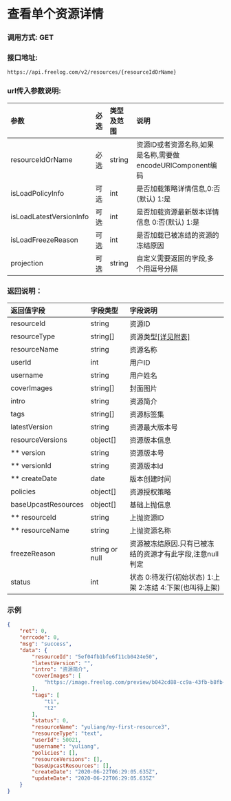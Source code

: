 # 查看单个资源详情

### 调用方式: GET



### 接口地址:

```
https://api.freelog.com/v2/resources/{resourceIdOrName}
```



### url传入参数说明:

| 参数 | 必选 | 类型及范围 | 说明 |
| :--- | :--- | :--- | :--- |
| resourceIdOrName | 必选 | string | 资源ID或者资源名称,如果是名称,需要做encodeURIComponent编码 |
| isLoadPolicyInfo | 可选 | int | 是否加载策略详情信息,0:否(默认) 1:是 |
| isLoadLatestVersionInfo | 可选 | int | 是否加载资源最新版本详情信息 0:否(默认) 1:是 |
| isLoadFreezeReason | 可选 | int | 是否加载已被冻结的资源的冻结原因 |
| projection | 可选| string | 自定义需要返回的字段,多个用逗号分隔 |



### 返回说明：

| 返回值字段 | 字段类型 | 字段说明 |
| :--- | :--- | :--- |
| resourceId | string | 资源ID|
| resourceType | string[] | 资源类型[[详见附表]][资源类型] |
| resourceName | string | 资源名称 |
| userId | int | 用户ID |
| username | string | 用户姓名 |
| coverImages | string[] | 封面图片 |
| intro | string | 资源简介 |
| tags | string[] | 资源标签集 |
| latestVersion | string | 资源最大版本号 |
| resourceVersions | object[] | 资源版本信息 |
| ** version | string | 资源版本号 |
| ** versionId | string | 资源版本Id |
| ** createDate | date | 版本创建时间 |
| policies | object[] | 资源授权策略 |
| baseUpcastResources | object[] | 基础上抛信息 |
| ** resourceId | string | 上抛资源ID |
| ** resourceName | string | 上抛资源名称 |
| freezeReason | string or null | 资源被冻结原因.只有已被冻结的资源才有此字段,注意null判定 |
| status | int | 状态 0:待发行(初始状态) 1:上架 2:冻结 4:下架(也叫待上架) |

### 示例

```json
{
    "ret": 0,
    "errcode": 0,
    "msg": "success",
    "data": {
        "resourceId": "5ef04fb1bfe6f11cb0424e50",
        "latestVersion": "",
        "intro": "资源简介",
        "coverImages": [
            "https://image.freelog.com/preview/b042cd88-cc9a-43fb-b8fb-1cae320b7977.jpg"
        ],
        "tags": [
            "t1",
            "t2"
        ],
        "status": 0,
        "resourceName": "yuliang/my-first-resource3",
        "resourceType": "text",
        "userId": 50021,
        "username": "yuliang",
        "policies": [],
        "resourceVersions": [],
        "baseUpcastResources": [],
        "createDate": "2020-06-22T06:29:05.635Z",
        "updateDate": "2020-06-22T06:29:05.635Z"
    }
}
```

[资源类型]: /附表/资源类型.html "资源类型"
